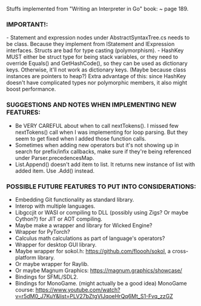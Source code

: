 ﻿Stuffs implemented from "Writing an Interpreter in Go" book:
    ~ page 189.

<h3>IMPORTANT!:</h3>
- Statement and expression nodes under AbstractSyntaxTree.cs needs to be class. 
Because they implement from IStatement and IExpression interfaces. Structs are
bad for type casting (polymorphism).
- HashKey MUST either be struct type for being stack variables, or they need to override Equals() and GetHashCode(),
so they can be used as dictionary keys. Otherwise, it'll not work as dictionary keys. (Maybe because class instances are pointers to heap?)
Extra advantage of this: since HashKey doesn't have complicated types nor polymorphic members, it also might boost performance.

<h3>SUGGESTIONS AND NOTES WHEN IMPLEMENTING NEW FEATURES:</h3>

- Be VERY CAREFUL about when to call nextTokens(). I missed few nextTokens() call when I was implementing for loop parsing.
  But they seem to get fixed when I added those function calls.
- Sometimes when adding new operators but it's not showing up in search for prefix/infix callbacks, make sure if they're being 
  referenced under Parser.precedencesMap.
- List.Append() doesn't add item to list. It returns new instance of list with added item. Use .Add() instead.

<h3>POSSIBLE FUTURE FEATURES TO PUT INTO CONSIDERATIONS:</h3>

- Embedding Git functionality as standard library.
- Interop with multiple languages.
- Libgccjit or WASI or compiling to DLL (possibly using Zigs? Or maybe Cython?) for JIT or AOT compiling.
- Maybe make a wrapper and library for Wicked Engine?
- Wrapper for PyTorch?
- Calculus math calculations as part of language's operators?
- Wrapper for desktop GUI library.
- Maybe wrapper for sokol.h: https://github.com/floooh/sokol, a cross-platform library.
- Or maybe wrapper for Raylib.
- Or maybe Magnum Graphics: https://magnum.graphics/showcase/
- Bindings for SFML/SDL2.
- Bindings for MonoGame. (might actually be a good idea) MonoGame course: https://www.youtube.com/watch?v=r5dM0_J7KuY&list=PLV27bZtgVIJqoeHrQq6Mt_S1-Fvq_zzGZ
